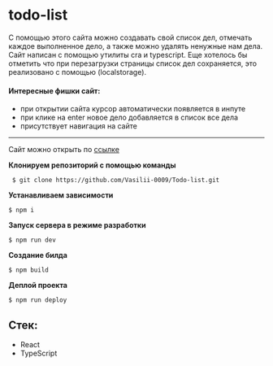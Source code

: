# todo-list

С помощью этого сайта можно создавать свой список дел, отмечать каждое выполненное дело, а также можно удалять ненужные нам дела.
Сайт написан с помощью утилиты cra и typescript. Еще хотелось бы отметить что при перезагрузки страницы список дел сохраняется, это реализовано с помощью (localstorage).

#### Интересные фишки сайт:

- при открытии сайта курсор автоматически появляется в инпуте
- при клике на enter новое дело добавляется в список все дела
- присутствует навигация на сайте
 ___
Сайт можно открыть по [ссылке](https://vasilii-0009.github.io/Todo-list/)

**Клонируем репозиторий c помощью команды**

```
 $ git clone https://github.com/Vasilii-0009/Todo-list.git
```

**Устанавливаем зависимости**

```
$ npm i
```

**Запуск сервера в режиме разработки**

```
$ npm run dev
```

**Создание билда**

```
$ npm build
```

**Деплой проекта**

```
$ npm run deploy
```

## Стек:

- React
- TypeScript

